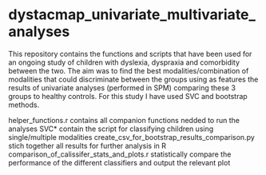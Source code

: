 # dystacmap_univariate_multivariate_analyses
This repository contains the functions and scripts that have been used for an ongoing study of children with dyslexia, dyspraxia and comorbidity between the two.
The aim was to find the best modalities/combination of modalities that could discriminate between the groups using as features the results of univariate analyses (performed in SPM) comparing
these 3 groups to healthy controls.
For this study I have used SVC and bootstrap methods.

helper_functions.r contains all companion functions nedded to run the analyses
SVC* contain the script for classifying children using single/multiple modalities
create_csv_for_bootstrap_results_comparison.py stich together all results for further analysis in R
comparison_of_calissifer_stats_and_plots.r statistically compare the performance of the different classifiers and output the relevant plot
